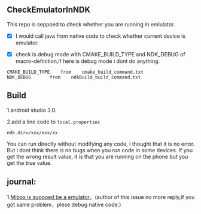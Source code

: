 ## CheckEmulatorInNDK

This repo is seppoed to check whether you are running in emlulator.


- [x] I would call java from native code to check whether current device is emulator.

- [x] check is debug mode with CMAKE_BUILD_TYPE and NDK_DEBUG of macro-definition,if here is debug mode i dont do anything.

```
CMAKE_BUILD_TYPE 	from	cmake_build_command.txt 
NDK_DEBUG 		from	ndkBuild_build_command.txt
```




## Build

1.android studio 3.0.

2.add a line code to `local.properties`
```
ndk.dir=/xxx/xxx/xx
```

You can run directly without modifying any code, i thought that it is no error.
But i dont think there is no bugs when you run code in some devices.
If you get the wrong result value, it is that you are running on the phone but you get the true value.



## journal:
1.[Mibox is suppoed be a emulator](https://github.com/BruceWind/AESJniEncrypt/issues/32)。(author of this issue no more reply,if you got same problem，plese debug native code.)